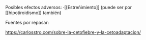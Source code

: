 

Posibles efectos adversos:
	·[[Estreñimiento]] (puede ser por [[hipotiroidismo]] también)
	

Fuentes por repasar:

https://carlosstro.com/sobre-la-cetofiebre-y-la-cetoadaptacion/
